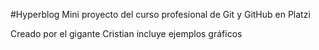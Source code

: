 #Hyperblog
Mini proyecto del curso profesional de Git y GitHub en Platzi

Creado por el gigante Cristian
incluye ejemplos gráficos 